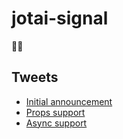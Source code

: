 # jotai-signal

👻🚩

## Tweets

- [Initial announcement](https://twitter.com/dai_shi/status/1569542040010260482)
- [Props support](https://twitter.com/dai_shi/status/1569648820551823360)
- [Async support](https://twitter.com/dai_shi/status/1570189141266272259)
